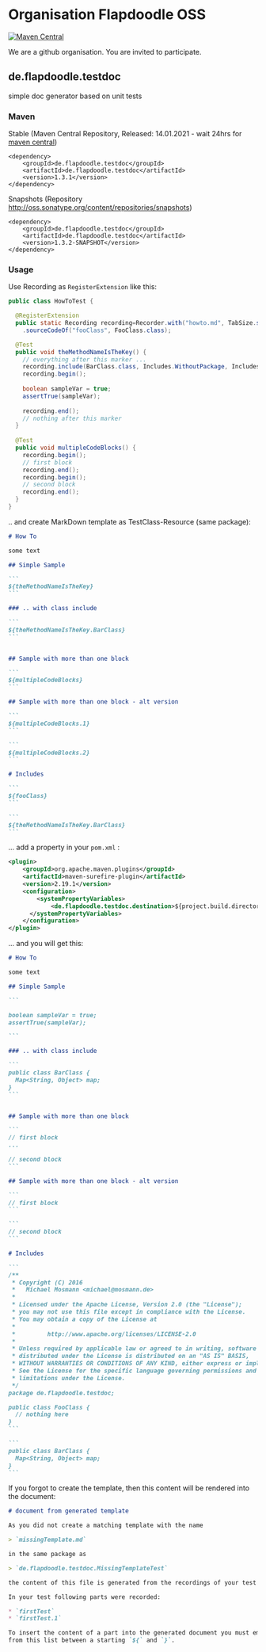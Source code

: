 # Organisation Flapdoodle OSS
[![Maven Central](https://img.shields.io/maven-central/v/de.flapdoodle.testdoc/de.flapdoodle.testdoc.svg)](https://maven-badges.herokuapp.com/maven-central/de.flapdoodle.testdoc/de.flapdoodle.testdoc)

We are a github organisation. You are invited to participate.

## de.flapdoodle.testdoc

simple doc generator based on unit tests

### Maven

Stable (Maven Central Repository, Released: 14.01.2021 - wait 24hrs for [maven central](http://repo1.maven.org/maven2/de/flapdoodle/guava/de.flapdoodle.testdoc/maven-metadata.xml))

	<dependency>
		<groupId>de.flapdoodle.testdoc</groupId>
		<artifactId>de.flapdoodle.testdoc</artifactId>
		<version>1.3.1</version>
	</dependency>

Snapshots (Repository http://oss.sonatype.org/content/repositories/snapshots)

	<dependency>
		<groupId>de.flapdoodle.testdoc</groupId>
		<artifactId>de.flapdoodle.testdoc</artifactId>
		<version>1.3.2-SNAPSHOT</version>
	</dependency>

### Usage

Use Recording as `RegisterExtension` like this:

```java
public class HowToTest {

  @RegisterExtension
  public static Recording recording=Recorder.with("howto.md", TabSize.spaces(2))
    .sourceCodeOf("fooClass", FooClass.class);

  @Test
  public void theMethodNameIsTheKey() {
    // everything after this marker ...
    recording.include(BarClass.class, Includes.WithoutPackage, Includes.Trim, Includes.WithoutImports);
    recording.begin();
    
    boolean sampleVar = true;
    assertTrue(sampleVar);
    
    recording.end();
    // nothing after this marker
  }
  
  @Test
  public void multipleCodeBlocks() {
    recording.begin();
    // first block
    recording.end();
    recording.begin();
    // second block
    recording.end();
  }
}
```

.. and create MarkDown template as TestClass-Resource (same package):

````markdown
# How To

some text

## Simple Sample 

```
${theMethodNameIsTheKey}
```

### .. with class include

```
${theMethodNameIsTheKey.BarClass}
```


## Sample with more than one block

```
${multipleCodeBlocks}
```

## Sample with more than one block - alt version

```
${multipleCodeBlocks.1}
```

```
${multipleCodeBlocks.2}
```

# Includes

```
${fooClass}
```

```
${theMethodNameIsTheKey.BarClass}
```
````

... add a property in your `pom.xml` :

```xml
<plugin>
	<groupId>org.apache.maven.plugins</groupId>
	<artifactId>maven-surefire-plugin</artifactId>
	<version>2.19.1</version>
	<configuration>
		<systemPropertyVariables>
			<de.flapdoodle.testdoc.destination>${project.build.directory}</de.flapdoodle.testdoc.destination>
	  </systemPropertyVariables>
	</configuration>
</plugin>
```

... and you will get this:

````markdown
# How To

some text

## Simple Sample 

```

boolean sampleVar = true;
assertTrue(sampleVar);

```

### .. with class include

```
public class BarClass {
  Map<String, Object> map;
}
```


## Sample with more than one block

```
// first block
...

// second block
```

## Sample with more than one block - alt version

```
// first block
```

```
// second block
```

# Includes

```
/**
 * Copyright (C) 2016
 *   Michael Mosmann <michael@mosmann.de>
 *
 * Licensed under the Apache License, Version 2.0 (the "License");
 * you may not use this file except in compliance with the License.
 * You may obtain a copy of the License at
 *
 *         http://www.apache.org/licenses/LICENSE-2.0
 *
 * Unless required by applicable law or agreed to in writing, software
 * distributed under the License is distributed on an "AS IS" BASIS,
 * WITHOUT WARRANTIES OR CONDITIONS OF ANY KIND, either express or implied.
 * See the License for the specific language governing permissions and
 * limitations under the License.
 */
package de.flapdoodle.testdoc;

public class FooClass {
  // nothing here
}
```

```
public class BarClass {
  Map<String, Object> map;
}
```
````

If you forgot to create the template, then this content will be rendered into the document:

````markdown
# document from generated template

As you did not create a matching template with the name

> `missingTemplate.md`

in the same package as

> `de.flapdoodle.testdoc.MissingTemplateTest`

the content of this file is generated from the recordings of your test class.

In your test following parts were recorded:

* `firstTest`
* `firstTest.1`

To insert the content of a part into the generated document you must embed a name
from this list between a starting `${` and `}`.
````
